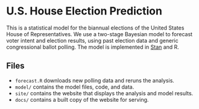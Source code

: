 # U.S. House Election Prediction
This is a statistical model for the biannual elections of the United States
House of Representatives.  We use a two-stage Bayesian model to forecast voter
intent and election results, using past election data and generic congressional
ballot polling.  The model is implemented in [Stan](http://mc-stan.org) and R.

## Files

- `forecast.R` downloads new polling data and reruns the analysis.
- `model/` contains the model files, code, and data.
- `site/` contains the website that displays the analysis and model results.
- `docs/` contains a built copy of the website for serving.
